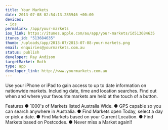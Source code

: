 ```yaml
--- 
title: Your Markets
date: 2013-07-08 02:54:13.285946 +00:00
devices: 
- ios
permalink: /app/your-markets
ios_link: https://itunes.apple.com/au/app/your-markets/id513684635
itunes_id: "513684635"
thumb: /uploads/app/2013-07/2013-07-08-your-markets.png
email: enquiries@yourmarkets.com.au
status: publish
developer: Ray Andison
targetMarket: Both
type: app
developer_link: http://www.yourmarkets.com.au
---
```


Use your iPhone or iPad to gain access to up to date information on nationwide markets. Including date, time and location searches.
Find out when and where your favourite markets are held at the touch of a button.

Features
● 1000's of Markets listed Australia Wide.
● GPS capable so you can search anywhere in Australia.
● Find Markets open Today, select a day or pick a date.
● Find Markets based on your Current Location.
● Find Markets based on Postcodes.
● Never miss a Market again!!
